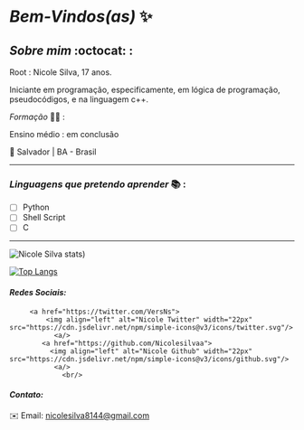 # _Bem-Vindos(as)_ :sparkles: 

            
## *_Sobre mim_* :octocat: :

Root : Nicole Silva, 17 anos.

 Iniciante em programação, especificamente, em lógica de programação, pseudocódigos, e na linguagem c++.

 *_Formação_* :woman_student: :

Ensino médio : em conclusão 

:round_pushpin: Salvador | BA - Brasil
***
### *_Linguagens que pretendo aprender_* :books: :

- [ ] Python
- [ ] Shell Script
- [ ] C
***


![Nicole Silva stats](https://github-readme-stats.vercel.app/api?username=Nicolesilvaa&hide=contribs,prs&show_icons=true&theme=dark))

[![Top Langs](https://github-readme-stats.vercel.app/api/top-langs/?username=Nicolesilvaa&layout=compact&theme=dark)](https://github.com/anuraghazra/githubreadmestats)

#### _Redes Sociais:_

 
         <a href="https://twitter.com/VersNs">
             <img align="left" alt="Nicole Twitter" width="22px" src="https://cdn.jsdelivr.net/npm/simple-icons@v3/icons/twitter.svg"/> 
               <a/>
            <a href="https://github.com/Nicolesilvaa">
              <img align="left" alt="Nicole Github" width="22px" src="https://cdn.jsdelivr.net/npm/simple-icons@v3/icons/github.svg"/>
               <a/>
                 <br/>
               
 #### _Contato:_              
:envelope: Email: nicolesilva8144@gmail.com
           
 
